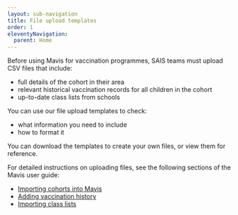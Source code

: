 ```yaml
---
layout: sub-navigation
title: File upload templates
order: 1
eleventyNavigation:
  parent: Home
---
```


Before using Mavis for vaccination programmes, SAIS teams must upload CSV files that include:
* full details of the cohort in their area
* relevant historical vaccination records for all children in the cohort
* up-to-date class lists from schools

You can use our file upload templates to check:
* what information you need to include
* how to format it

You can download the templates to create your own files, or view them for reference.

For detailed instructions on uploading files, see the following sections of the Mavis user guide:
* [Importing cohorts into Mavis](guide/importing-cohorts.md)
* [Adding vaccination history](guide/vaccination-history.md)
* [Importing class lists](guide/class-lists.md)